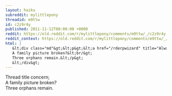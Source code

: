 ```yaml
---
layout: haiku
subreddit: mylittlepony
threadid: m9ttw
id: c2z9r4y
published: 2011-11-12T00:00:00 +0000
reddit: https://old.reddit.com/r/mylittlepony/comments/m9ttw/_/c2z9r4y
reddit_context: https://old.reddit.com/r/mylittlepony/comments/m9ttw/_/c2z9r4y?context=3
html: |
   &lt;div class="md"&gt;&lt;p&gt;&lt;a href="/rderpwizard" title="Always Relevant / Respecting Our Ancestors / Paper Bag Princess"&gt;&lt;/a&gt; Thread title concern;&lt;br/&gt;
   A family picture broken?&lt;br/&gt;
   Three orphans remain.&lt;/p&gt;
   &lt;/div&gt;
---
```


[](/rderpwizard "Always Relevant / Respecting Our Ancestors / Paper Bag Princess") Thread title concern;  
A family picture broken?  
Three orphans remain.